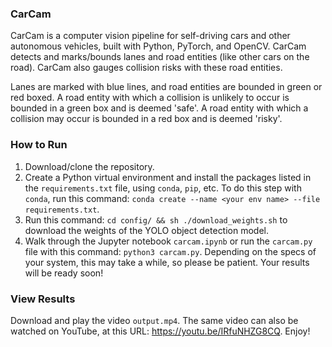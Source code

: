 ### CarCam
CarCam is a computer vision pipeline for self-driving cars and other autonomous vehicles, built with Python, PyTorch, and OpenCV. CarCam detects and marks/bounds lanes and road entities (like other cars on the road). CarCam also gauges collision risks with these road entities. 

Lanes are marked with blue lines, and road entities are bounded in green or red boxed. A road entity with which a collision is unlikely to occur is bounded in a green box and is deemed 'safe'. A road entity with which a collision may occur is bounded in a red box and is deemed 'risky'. 

### How to Run
1. Download/clone the repository. 
2. Create a Python virtual environment and install the packages listed in the `requirements.txt` file, using `conda`, `pip`, etc. To do this step with `conda`, run this command: `conda create --name <your env name> --file requirements.txt`. 
3. Run this command: `cd config/ && sh ./download_weights.sh` to download the weights of the YOLO object detection model. 
4. Walk through the Jupyter notebook `carcam.ipynb` or run the `carcam.py` file with this command: `python3 carcam.py`. Depending on the specs of your system, this may take a while, so please be patient. Your results will be ready soon! 

### View Results
Download and play the video `output.mp4`. The same video can also be watched on YouTube, at this URL: https://youtu.be/IRfuNHZG8CQ. Enjoy! 